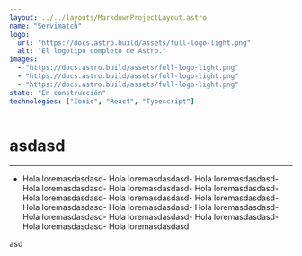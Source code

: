 ```yaml
---
layout: ../../layouts/MarkdownProjectLayout.astro
name: "Servimatch"
logo:
  url: "https://docs.astro.build/assets/full-logo-light.png"
  alt: "El logotipo completo de Astro."
images:
  - "https://docs.astro.build/assets/full-logo-light.png"
  - "https://docs.astro.build/assets/full-logo-light.png"
  - "https://docs.astro.build/assets/full-logo-light.png"
state: "En construcción"
technologies: ["Ionic", "React", "Typescript"]
---
```


# asdasd

---

- Hola
  loremasdasdasd- Hola
  loremasdasdasd- Hola
  loremasdasdasd- Hola
  loremasdasdasd- Hola
  loremasdasdasd- Hola
  loremasdasdasd- Hola
  loremasdasdasd- Hola
  loremasdasdasd- Hola
  loremasdasdasd- Hola
  loremasdasdasd- Hola
  loremasdasdasd- Hola
  loremasdasdasd- Hola
  loremasdasdasd- Hola
  loremasdasdasd- Hola
  loremasdasdasd- Hola
  loremasdasdasd- Hola
  loremasdasdasd

asd
